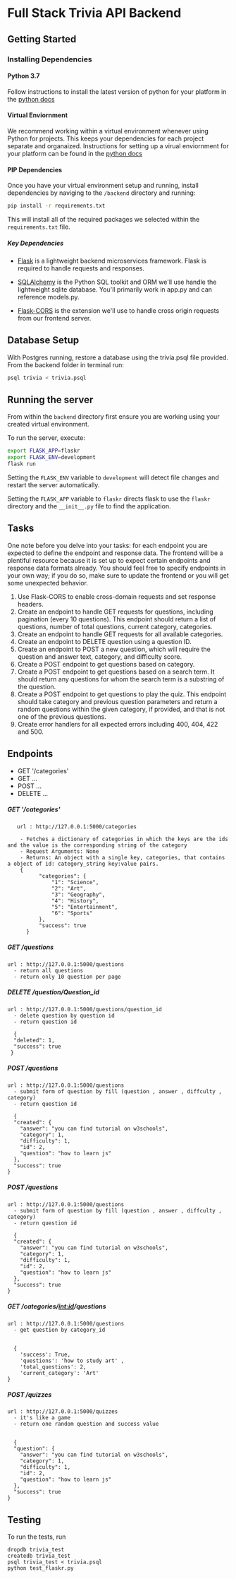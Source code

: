# Full Stack Trivia API Backend

## Getting Started

### Installing Dependencies

#### Python 3.7

Follow instructions to install the latest version of python for your platform in the [python docs](https://docs.python.org/3/using/unix.html#getting-and-installing-the-latest-version-of-python)

#### Virtual Enviornment

We recommend working within a virtual environment whenever using Python for projects. This keeps your dependencies for each project separate and organaized. Instructions for setting up a virual enviornment for your platform can be found in the [python docs](https://packaging.python.org/guides/installing-using-pip-and-virtual-environments/)

#### PIP Dependencies

Once you have your virtual environment setup and running, install dependencies by naviging to the `/backend` directory and running:

```bash
pip install -r requirements.txt
```

This will install all of the required packages we selected within the `requirements.txt` file.

##### Key Dependencies

- [Flask](http://flask.pocoo.org/)  is a lightweight backend microservices framework. Flask is required to handle requests and responses.

- [SQLAlchemy](https://www.sqlalchemy.org/) is the Python SQL toolkit and ORM we'll use handle the lightweight sqlite database. You'll primarily work in app.py and can reference models.py. 

- [Flask-CORS](https://flask-cors.readthedocs.io/en/latest/#) is the extension we'll use to handle cross origin requests from our frontend server. 

## Database Setup
With Postgres running, restore a database using the trivia.psql file provided. From the backend folder in terminal run:
```bash
psql trivia < trivia.psql
```

## Running the server

From within the `backend` directory first ensure you are working using your created virtual environment.

To run the server, execute:

```bash
export FLASK_APP=flaskr
export FLASK_ENV=development
flask run
```

Setting the `FLASK_ENV` variable to `development` will detect file changes and restart the server automatically.

Setting the `FLASK_APP` variable to `flaskr` directs flask to use the `flaskr` directory and the `__init__.py` file to find the application. 

## Tasks

One note before you delve into your tasks: for each endpoint you are expected to define the endpoint and response data. The frontend will be a plentiful resource because it is set up to expect certain endpoints and response data formats already. You should feel free to specify endpoints in your own way; if you do so, make sure to update the frontend or you will get some unexpected behavior. 

1. Use Flask-CORS to enable cross-domain requests and set response headers. 
2. Create an endpoint to handle GET requests for questions, including pagination (every 10 questions). This endpoint should return a list of questions, number of total questions, current category, categories. 
3. Create an endpoint to handle GET requests for all available categories. 
4. Create an endpoint to DELETE question using a question ID. 
5. Create an endpoint to POST a new question, which will require the question and answer text, category, and difficulty score. 
6. Create a POST endpoint to get questions based on category. 
7. Create a POST endpoint to get questions based on a search term. It should return any questions for whom the search term is a substring of the question. 
8. Create a POST endpoint to get questions to play the quiz. This endpoint should take category and previous question parameters and return a random questions within the given category, if provided, and that is not one of the previous questions. 
9. Create error handlers for all expected errors including 400, 404, 422 and 500. 


## Endpoints
 - GET '/categories'
  - GET ...
  - POST ...
  - DELETE ...
  
  

#####  GET '/categories'
```
   url : http://127.0.0.1:5000/categories

    - Fetches a dictionary of categories in which the keys are the ids and the value is the corresponding string of the category
    - Request Arguments: None
    - Returns: An object with a single key, categories, that contains a object of id: category_string key:value pairs. 
    {
          "categories": {
              "1": "Science", 
              "2": "Art", 
              "3": "Geography", 
              "4": "History", 
              "5": "Entertainment", 
              "6": "Sports"
          }, 
          "success": true
      }

```

#####  GET /questions
    url : http://127.0.0.1:5000/questions
      - return all questions
      - return only 10 question per page




##### DELETE /question/Question_id

    url : http://127.0.0.1:5000/questions/question_id
      - delete question by question id 
      - return question id 
      
      {
      "deleted": 1, 
      "success": true
     }

##### POST /questions

    url : http://127.0.0.1:5000/questions
      - submit form of question by fill (question , answer , diffculty , category)
      - return question id 
      
      {
      "created": {
        "answer": "you can find tutorial on w3schools", 
        "category": 1, 
        "difficulty": 1, 
        "id": 2, 
        "question": "how to learn js"
      }, 
      "success": true
    }
    
  ##### POST /questions

    url : http://127.0.0.1:5000/questions
      - submit form of question by fill (question , answer , diffculty , category)
      - return question id 
      
      {
      "created": {
        "answer": "you can find tutorial on w3schools", 
        "category": 1, 
        "difficulty": 1, 
        "id": 2, 
        "question": "how to learn js"
      }, 
      "success": true
    }
    
   ##### GET /categories/<int:id>/questions

    url : http://127.0.0.1:5000/questions
      - get question by category_id
      
      
      {
        'success': True,
        'questions': 'how to study art' ,
        'total_questions': 2,
        'current_category': 'Art'
    } 
    
  ##### POST /quizzes

    url : http://127.0.0.1:5000/quizzes
      - it's like a game
      - return one random question and success value
      
      
      {
      "question": {
        "answer": "you can find tutorial on w3schools", 
        "category": 1, 
        "difficulty": 1, 
        "id": 2, 
        "question": "how to learn js"
      }, 
      "success": true
    }





## Testing
To run the tests, run

    dropdb trivia_test
    createdb trivia_test
    psql trivia_test < trivia.psql
    python test_flaskr.py
